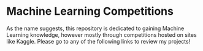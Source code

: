 # Machine Learning Competitions

As the name suggests, this repository is dedicated to gaining Machine Learning knowledge, however mostly through competitions hosted on sites like Kaggle. Please go to any of the following links to review my projects!
